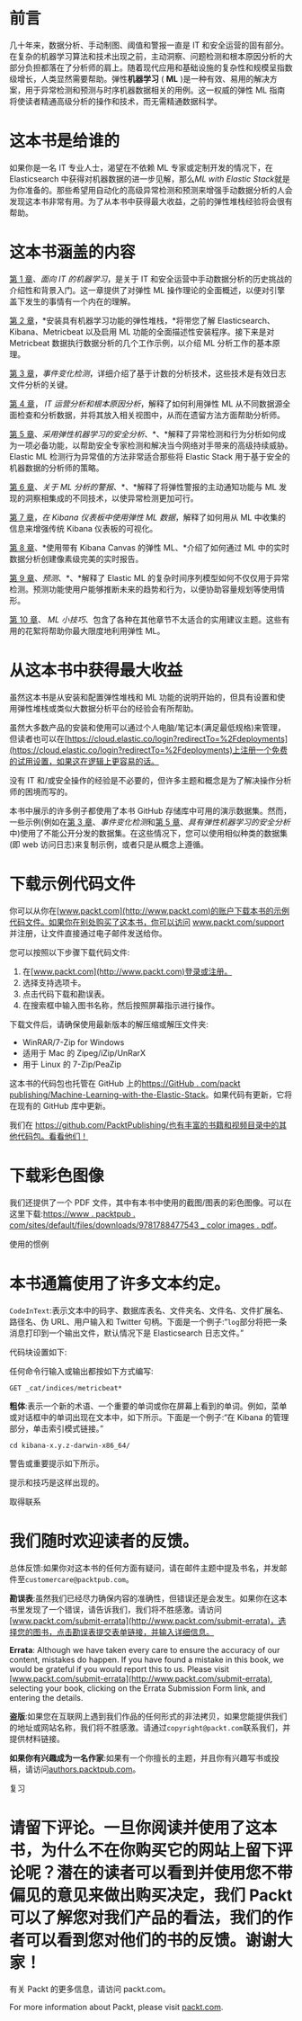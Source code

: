 

# 前言

几十年来，数据分析、手动制图、阈值和警报一直是 IT 和安全运营的固有部分。在复杂的机器学习算法和技术出现之前，主动洞察、问题检测和根本原因分析的大部分负担都落在了分析师的肩上。随着现代应用和基础设施的复杂性和规模呈指数级增长，人类显然需要帮助。弹性**机器学习** ( **ML** )是一种有效、易用的解决方案，用于异常检测和预测与时序机器数据相关的用例。这一权威的弹性 ML 指南将使读者精通高级分析的操作和技术，而无需精通数据科学。



# 这本书是给谁的

如果你是一名 IT 专业人士，渴望在不依赖 ML 专家或定制开发的情况下，在 Elasticsearch 中获得对机器数据的进一步见解，那么*ML with Elastic Stack*就是为你准备的。那些希望用自动化的高级异常检测和预测来增强手动数据分析的人会发现这本书非常有用。为了从本书中获得最大收益，之前的弹性堆栈经验将会很有帮助。



# 这本书涵盖的内容

[第 1 章](07120c76-7474-476f-af36-e1b3e3d8688f.xhtml)、*面向 IT 的机器学习*，是关于 IT 和安全运营中手动数据分析的历史挑战的介绍性和背景入门。这一章提供了对弹性 ML 操作理论的全面概述，以便对引擎盖下发生的事情有一个内在的理解。

[第 2 章](44c612a3-3b28-47fa-8064-d6724e2c9067.xhtml)，*安装具有机器学习功能的弹性堆栈，*将带您了解 Elasticsearch、Kibana、Metricbeat 以及启用 ML 功能的全面描述性安装程序。接下来是对 Metricbeat 数据执行数据分析的几个工作示例，以介绍 ML 分析工作的基本原理。

[第 3 章](16a1d55a-08d3-47a7-afec-b433d9beecc6.xhtml)，*事件变化检测*，详细介绍了基于计数的分析技术，这些技术是有效日志文件分析的关键。

[第 4 章](30e51bb2-df59-4ae5-943f-52c3a2e9682e.xhtml)， *IT 运营分析和根本原因分析*，解释了如何利用弹性 ML 从不同数据源全面检查和分析数据，并将其放入相关视图中，从而在遗留方法方面帮助分析师。

[第 5 章](d83c0a94-7b17-4824-9ead-a374df317bac.xhtml)、*采用弹性机器学习的安全分析*、*、*解释了异常检测和行为分析如何成为一项必备功能，以帮助安全专家检测和解决当今网络对手带来的高级持续威胁。Elastic ML 检测行为异常值的方法非常适合那些将 Elastic Stack 用于基于安全的机器数据的分析师的策略。

[第 6 章](7ba6aa9b-aaee-4a1e-91cb-8b062aeaa181.xhtml)、*关于 ML 分析的警报*、*、*解释了将弹性警报的主动通知功能与 ML 发现的洞察相集成的不同技术，以使异常检测更加可行。

[第 7 章](c94055c3-6965-4e50-8128-130cd41e682e.xhtml)，*在 Kibana 仪表板中使用弹性 ML 数据*，解释了如何用从 ML 中收集的信息来增强传统 Kibana 仪表板的可视化。

[第 8 章](c94055c3-6965-4e50-8128-130cd41e682e.xhtml)、*使用带有 Kibana Canvas 的弹性 ML、*介绍了如何通过 ML 中的实时数据分析创建像素级完美的实时报告。

[第 9 章](7d0fae70-bcea-4d2e-a096-09d933267b93.xhtml)、*预测*、*、*解释了 Elastic ML 的复杂时间序列模型如何不仅仅用于异常检测。预测功能使用户能够推断未来的趋势和行为，以便协助容量规划等使用情形。

[第 10 章](7d0fae70-bcea-4d2e-a096-09d933267b93.xhtml)、 *ML 小技巧*、包含了各种在其他章节不太适合的实用建议主题。这些有用的花絮将帮助你最大限度地利用弹性 ML。



# 从这本书中获得最大收益

虽然这本书是从安装和配置弹性堆栈和 ML 功能的说明开始的，但具有设置和使用弹性堆栈或类似大数据分析平台的经验会有所帮助。

虽然大多数产品的安装和使用可以通过个人电脑/笔记本(满足最低规格)来管理，但读者也可以在[https://cloud.elastic.co/login?redirectTo=%2Fdeployments](https://cloud.elastic.co/login?redirectTo=%2Fdeployments)上注册一个免费的试用设置，如果这在逻辑上更容易的话。

没有 IT 和/或安全操作的经验是不必要的，但许多主题和概念是为了解决操作分析师的困境而写的。

本书中展示的许多例子都使用了本书 GitHub 存储库中可用的演示数据集。然而，一些示例(例如在[第 3 章](16a1d55a-08d3-47a7-afec-b433d9beecc6.xhtml)、*事件变化检测*和[第 5 章](d83c0a94-7b17-4824-9ead-a374df317bac.xhtml)、*具有弹性机器学习的安全分析*中)使用了不能公开分发的数据集。在这些情况下，您可以使用相似种类的数据集(即 web 访问日志)来复制示例，或者只是从概念上遵循。



# 下载示例代码文件

你可以从你在[www.packt.com](http://www.packt.com)的账户下载本书的示例代码文件。如果你在别处购买了这本书，你可以访问 www.packt.com/support 并注册，让文件直接通过电子邮件发送给你。

您可以按照以下步骤下载代码文件:

1.  在[www.packt.com](http://www.packt.com)登录或注册。
2.  选择支持选项卡。
3.  点击代码下载和勘误表。
4.  在搜索框中输入图书名称，然后按照屏幕指示进行操作。

下载文件后，请确保使用最新版本的解压缩或解压文件夹:

*   WinRAR/7-Zip for Windows
*   适用于 Mac 的 Zipeg/iZip/UnRarX
*   用于 Linux 的 7-Zip/PeaZip

这本书的代码包也托管在 GitHub 上的[https://GitHub . com/packt publishing/Machine-Learning-with-the-Elastic-Stack](https://github.com/PacktPublishing/Machine-Learning-with-the-Elastic-Stack)。如果代码有更新，它将在现有的 GitHub 库中更新。

我们在 https://github.com/PacktPublishing/也有丰富的书籍和视频目录中的其他代码包。看看他们！



# 下载彩色图像

我们还提供了一个 PDF 文件，其中有本书中使用的截图/图表的彩色图像。可以在这里下载:[https://www . packtpub . com/sites/default/files/downloads/9781788477543 _ color images . pdf](https://www.packtpub.com/sites/default/files/downloads/9781788477543_ColorImages.pdf)。

使用的惯例



# 本书通篇使用了许多文本约定。

`CodeInText`:表示文本中的码字、数据库表名、文件夹名、文件名、文件扩展名、路径名、伪 URL、用户输入和 Twitter 句柄。下面是一个例子:“`log`部分将把一条消息打印到一个输出文件，默认情况下是 Elasticsearch 日志文件。”

代码块设置如下:

任何命令行输入或输出都按如下方式编写:

```
GET _cat/indices/metricbeat*
```

**粗体**:表示一个新的术语、一个重要的单词或你在屏幕上看到的单词。例如，菜单或对话框中的单词出现在文本中，如下所示。下面是一个例子:“在 Kibana 的管理部分，单击索引模式链接。”

```
cd kibana-x.y.z-darwin-x86_64/
```

警告或重要提示如下所示。

提示和技巧是这样出现的。

取得联系



# 我们随时欢迎读者的反馈。

总体反馈:如果你对这本书的任何方面有疑问，请在邮件主题中提及书名，并发邮件至`customercare@packtpub.com`。

**勘误表**:虽然我们已经尽力确保内容的准确性，但错误还是会发生。如果你在这本书里发现了一个错误，请告诉我们，我们将不胜感激。请访问[www.packt.com/submit-errata](http://www.packt.com/submit-errata)，选择您的图书，点击勘误表提交表单链接，并输入详细信息。

**Errata**: Although we have taken every care to ensure the accuracy of our content, mistakes do happen. If you have found a mistake in this book, we would be grateful if you would report this to us. Please visit [www.packt.com/submit-errata](http://www.packt.com/submit-errata), selecting your book, clicking on the Errata Submission Form link, and entering the details.

**盗版**:如果您在互联网上遇到我们作品的任何形式的非法拷贝，如果您能提供我们的地址或网站名称，我们将不胜感激。请通过`copyright@packt.com`联系我们，并提供材料链接。

**如果你有兴趣成为一名作家**:如果有一个你擅长的主题，并且你有兴趣写书或投稿，请访问[authors.packtpub.com](http://authors.packtpub.com/)。

复习



# 请留下评论。一旦你阅读并使用了这本书，为什么不在你购买它的网站上留下评论呢？潜在的读者可以看到并使用您不带偏见的意见来做出购买决定，我们 Packt 可以了解您对我们产品的看法，我们的作者可以看到您对他们的书的反馈。谢谢大家！

有关 Packt 的更多信息，请访问 packt.com。

For more information about Packt, please visit [packt.com](http://www.packt.com/).
